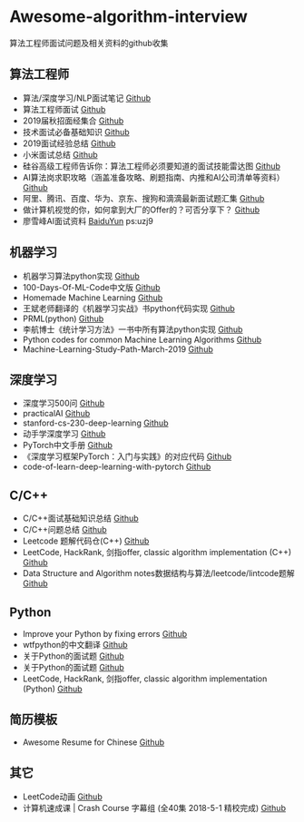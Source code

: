 # Awesome-algorithm-interview
算法工程师面试问题及相关资料的github收集

## 算法工程师
- 算法/深度学习/NLP面试笔记 [Github](https://github.com/imhuay/Algorithm_Interview_Notes-Chinese)  
- 算法工程师面试 [Github](https://github.com/lcylmhlcy/AIinterview)  
- 2019届秋招面经集合 [Github](https://github.com/zslomo/2019-Autumn-recruitment-experience)  
- 技术面试必备基础知识 [Github](https://github.com/CyC2018/CS-Notes)  
- 2019面试经验总结 [Github](https://github.com/lcylmhlcy/Awesome-algorithm-interview/blob/master/interview/1.md)  
- 小米面试总结 [Github](https://github.com/lcylmhlcy/Awesome-algorithm-interview/blob/master/interview/2.md)  
- 硅谷高级工程师告诉你：算法工程师必须要知道的面试技能雷达图 [Github](https://github.com/lcylmhlcy/Awesome-algorithm-interview/blob/master/interview/3.md)  
- AI算法岗求职攻略（涵盖准备攻略、刷题指南、内推和AI公司清单等资料）[Github](https://github.com/amusi/AI-Job-Notes)  
- 阿里、腾讯、百度、华为、京东、搜狗和滴滴最新面试题汇集 [Github](https://github.com/xiaole0310/interview-)  
- 做计算机视觉的你，如何拿到大厂的Offer的？可否分享下？ [Github](https://www.zhihu.com/question/272045026/answer/366665187)  
- 廖雪峰AI面试资料 [BaiduYun](https://pan.baidu.com/s/10NL2yJxsBFjq8PP-wdBfuw)  ps:uzj9  

## 机器学习
- 机器学习算法python实现 [Github](https://github.com/lawlite19/MachineLearning_Python)  
- 100-Days-Of-ML-Code中文版 [Github](https://github.com/MLEveryday/100-Days-Of-ML-Code)  
- Homemade Machine Learning [Github](https://github.com/trekhleb/homemade-machine-learning)  
- 王斌老师翻译的《机器学习实战》书python代码实现 [Github](https://github.com/wzy6642/Machine-Learning-in-Action-Python3)  
- PRML(python) [Github](https://github.com/ctgk/PRML)  
- 李航博士《统计学习方法》一书中所有算法python实现 [Github](https://github.com/WenDesi/lihang_book_algorithm)  
- Python codes for common Machine Learning Algorithms [Github](https://github.com/susanli2016/Machine-Learning-with-Python)  
- Machine-Learning-Study-Path-March-2019 [Github](https://github.com/clone95/Machine-Learning-Study-Path-March-2019)  

## 深度学习
- 深度学习500问 [Github](https://github.com/scutan90/DeepLearning-500-questions)  
- practicalAI [Github](https://github.com/GokuMohandas/practicalAI)   
- stanford-cs-230-deep-learning [Github](https://github.com/afshinea/stanford-cs-230-deep-learning)  
- 动手学深度学习 [Github](https://github.com/d2l-ai/d2l-zh)  
- PyTorch中文手册 [Github](https://github.com/zergtant/pytorch-handbook)  
- 《深度学习框架PyTorch：入门与实践》的对应代码 [Github](https://github.com/chenyuntc/pytorch-book)  
- code-of-learn-deep-learning-with-pytorch [Github](https://github.com/L1aoXingyu/code-of-learn-deep-learning-with-pytorch)  
 
## C/C++
- C/C++面试基础知识总结 [Github](https://github.com/huihut/interview)  
- C/C++问题总结 [Github](https://github.com/linw7/Skill-Tree/blob/master/%E7%BC%96%E7%A8%8B%E8%AF%AD%E8%A8%80C++.md)
- Leetcode 题解代码仓(C++) [Github](https://github.com/liuyubobobo/Play-Leetcode)  
- LeetCode, HackRank, 剑指offer, classic algorithm implementation (C++) [Github](https://github.com/knightsj/awesome-algorithm-question-solution)  
- Data Structure and Algorithm notes数据结构与算法/leetcode/lintcode题解 [Github](https://github.com/billryan/algorithm-exercise)  

## Python
- Improve your Python by fixing errors [Github](https://github.com/qxf2/wtfiswronghere)  
- wtfpython的中文翻译 [Github](https://github.com/leisurelicht/wtfpython-cn)  
- 关于Python的面试题 [Github](https://github.com/taizilongxu/interview_python)  
- 关于Python的面试题 [Github](https://github.com/kenwoodjw/python_interview_question)  
- LeetCode, HackRank, 剑指offer, classic algorithm implementation (Python) [Github](https://github.com/apachecn/awesome-algorithm)  

## 简历模板
-  Awesome Resume for Chinese [Github](https://github.com/dyweb/awesome-resume-for-chinese)  

## 其它
- LeetCode动画 [Github](https://github.com/MisterBooo/LeetCodeAnimation)  
- 计算机速成课 | Crash Course 字幕组 (全40集 2018-5-1 精校完成) [Github](https://github.com/1c7/crash-course-computer-science-chinese)  
